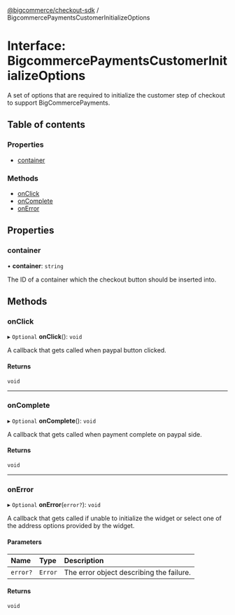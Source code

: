 [@bigcommerce/checkout-sdk](../README.md) / BigcommercePaymentsCustomerInitializeOptions

# Interface: BigcommercePaymentsCustomerInitializeOptions

A set of options that are required to initialize the customer step of
checkout to support BigCommercePayments.

## Table of contents

### Properties

- [container](BigcommercePaymentsCustomerInitializeOptions.md#container)

### Methods

- [onClick](BigcommercePaymentsCustomerInitializeOptions.md#onclick)
- [onComplete](BigcommercePaymentsCustomerInitializeOptions.md#oncomplete)
- [onError](BigcommercePaymentsCustomerInitializeOptions.md#onerror)

## Properties

### container

• **container**: `string`

The ID of a container which the checkout button should be inserted into.

## Methods

### onClick

▸ `Optional` **onClick**(): `void`

A callback that gets called when paypal button clicked.

#### Returns

`void`

___

### onComplete

▸ `Optional` **onComplete**(): `void`

A callback that gets called when payment complete on paypal side.

#### Returns

`void`

___

### onError

▸ `Optional` **onError**(`error?`): `void`

A callback that gets called if unable to initialize the widget or select
one of the address options provided by the widget.

#### Parameters

| Name | Type | Description |
| :------ | :------ | :------ |
| `error?` | `Error` | The error object describing the failure. |

#### Returns

`void`
